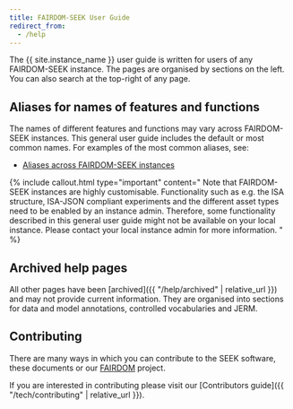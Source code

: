 ```yaml
---
title: FAIRDOM-SEEK User Guide
redirect_from:
  - /help
---
```


The {{ site.instance_name }} user guide is written for users of any FAIRDOM-SEEK instance. The pages are organised by sections on the left. You can also search at the top-right of any page.

<i class="fa-solid fa-user-group fa-5x"></i> <i class="fa-solid fa-book fa-5x"></i>


## Aliases for names of features and functions
The names of different features and functions may vary across FAIRDOM-SEEK instances. This general user guide includes the default or most common names. For examples of the most common aliases, see:
- [Aliases across FAIRDOM-SEEK instances](./aliases)

{% include callout.html type="important" content="
Note that FAIRDOM-SEEK instances are highly customisable. Functionality such as e.g. the ISA structure, ISA-JSON compliant
experiments and the different asset types need to be enabled by an instance admin.
Therefore, some functionality described in this general user guide might not be available on your local instance.
Please contact your local instance admin for more information.
" %}

## Archived help pages

All other pages have been [archived]({{ "/help/archived" | relative_url }}) and may not provide current information.
They are organised into sections for data and model annotations, controlled vocabularies and JERM.

## Contributing

There are many ways in which you can contribute to the SEEK software, these documents or our [FAIRDOM](https://fair-dom.org) project.

If you are interested in contributing please visit our [Contributors guide]({{ "/tech/contributing" | relative_url }}).


<!-- THE FOLLOWING IS REPLACED BY THE SIDEBAR:

## Profile
- [Registering in SEEK](registering.html)
- [Logging into SEEK](login.html)
  - [Logging into SEEK via LS Login](aai.html)
- [Managing your account](managing-account.html)
  - [Managing your identities/alternative login methods](managing-identities.html)
- [Editing your profile](editing-profile.html)
- Favourites: drag and drop your favourite searches.

## Yellow pages
(aliases: Directory)
- [Browsing content](browsing.html)
- [Creating and managing your own Programmes](programme-creation-and-management.html)
- [Creating a Project](create-a-project.html)
- [Joining a Project](join-a-project.html)
- [Project Dashboard](project-dashboard.html)
- [Viewing Project in Experiment View](viewing-project-in-single-page.html)
- [Specialist user roles and their capabilities](roles.html)

Specialist user roles
  - [Programme administrator](roles.html#programme-administrator)
  - [Project administrator](roles.html#project-administrator)
  - [Asset housekeeper](roles.html#asset-housekeeper)
  - [Asset gatekeeper](roles.html#asset-gatekeeper)

Capabilities
  - [Assign people to Project roles](administer-project-members.html#assign-people-to-project-roles)
  - [Flag when a person becomes inactive in a Project](administer-project-members.html#flag-when-a-person-becomes-inactive-in-a-project)
  - [Create Organisms](adding-admin-items.html#creating-organisms)
  - [Create Profiles](adding-admin-items.html#creating-profiles)
  - [Create Institutions](adding-admin-items.html#creating-institutions)
  - [Add and remove people from a Project](administer-project-members.html#add-and-remove-people-from-a-project)

## Experiments
- [Generating the ISA structure](generating-the-isa-structure.html)
  - [Creating an Investigation](generating-the-isa-structure.html#creating-an-investigation)
  - [Creating a Study](generating-the-isa-structure.html#creating-a-study)
  - [Creating an Experimental assay](generating-the-isa-structure.html#creating-an-experimental-assay)
  - [Creating a Modelling analysis](generating-the-isa-structure.html#creating-a-modelling-analysis)
- [ISA Overview Graph](isa-overview.html)

- [ISA-JSON compliant experiment](isa-json-compliant-experiment.html)
  - [Designing an ISA-JSON compliant experiment](designing-experiments-isajson-compliant.html)
    - [Creating an ISA Investigation](designing-experiments-isajson-compliant.html#1-creating-an-isa-investigation)
    - [Creating an ISA Study](designing-experiments-isajson-compliant.html#2-creating-an-isa-study)
    - [Creating an ISA Assay](designing-experiments-isajson-compliant.html#5-creating-an-assay-stream)
  - [Export experiments as ISA-JSON](exporting-experiments-as-isajson.html)
  - [Experiment Sample Templates](isa-json-compliant-experiment.html#experiment-sample-templates)

- [Making an Investigation, Study or Assay citable](investigation-snapshots.html)
  - [Making public](investigation-snapshots.html#making-public)
  - [Snapshotting](investigation-snapshots.html#snapshotting)
  - [Creating a Research Object](investigation-snapshots.html#creating-a-research-object)
  - [Assigning a DOI](investigation-snapshots.html#assigning-a-doi)

## Assets
- [Adding assets (data, models, SOPs, publications) to SEEK](adding-assets.html)
- [Data Files](general-attributes.html#data-files)
  - [Data file wizard](data-file-upload-wizard.html)
- Model
  - [Simulate a model on JWS Online](simulate-on-jws-online.html)
- [SOPs](general-attributes.html#sops)
- [Publications](general-attributes.html#publications)
- [Collections](collections.html)
- Document
- Workflow
- File template
- [Creating new asset versions](uploading-new-versions.html)
  - [Comparing two versions of a Model](model-comparison.html)

## Samples
- [Samples](samples.html)
  - [Create a Sample Type](create-sample-type.html)
  - [Create a Sample](create-sample.html)
  - [Legacy Biosamples](legacy-biosamples.html)

- [Samples in ISA-JSON compliant experiments](isa-json-compliant-experiment.html#samples-in-isa-json-compliant-experiment)
  - [Creating Samples in ISA-JSON compliant Experiments](create-sample-isajson-compliant.html#creating-samples-isajson-compliant-experiments)
  - [Viewing samples in ISA-JSON compliant Experiments](create-sample-isajson-compliant.html#viewing-samples-isajson-compliant-experiments)


- [Browsing samples](browsing.html#browsing-samples)
  - [Browse samples by Sample Type](browsing.html#browse-samples-by-sample-type)
  - [Browse samples by Experiment Sample Template](browsing.html#browse-samples-by-experiment-sample-template)


## General attributes and links
[General attributes and links](general-attributes.html)
- [Title](general-attributes.html#title)
- [Description](general-attributes.html#description)
- [Projects](general-attributes.html#projects)
- [Investigation details](general-attributes.html#investigation-details)
- [Study](general-attributes.html#study)
- [Biological Problem Addressed](general-attributes.html#biological-problem-addressed)
- [Assay Type](general-attributes.html#assay-type)
- [Experimental assays and Modelling analysis](general-attributes.html#experimental-assays-and-modelling-analysis)
- [Technology Type](general-attributes.html#technology-type)
- [Organisms](general-attributes.html#organisms)
- [Experimentalists](general-attributes.html#experimentalists)
- [Attributions](general-attributes.html#attributions)
- [Creators](general-attributes.html#creators)
- [Tags](general-attributes.html#tags)
- Discussion channel
- [Licenses](licenses.html)
- [Sharing](general-attributes.html#sharing)
  - [Bulk changing of sharing permissions](bulk-change-sharing-permission.html)

## Activities
- Presentation
- [Events](general-attributes.html#events)

## Integrations
- [Using SEEK with openBIS](openbis.html)
- [Using Copasi in SEEK](copasi-button.html)
- [Experiment view](viewing-project-in-single-page.html) (or Single page)
- [Compliance with ISA-JSON schemas](isa-json-compliant-experiment.html)

## User guide for API
- [API Introduction](api.html)

## Contribute
- [Reporting a bug or feature request]({{ "/tech/reporting-bugs-and-features.html" | relative_url }})
- [Contributing to these SEEK Documents]({{ "/contributing.html" | relative_url }})


-->


